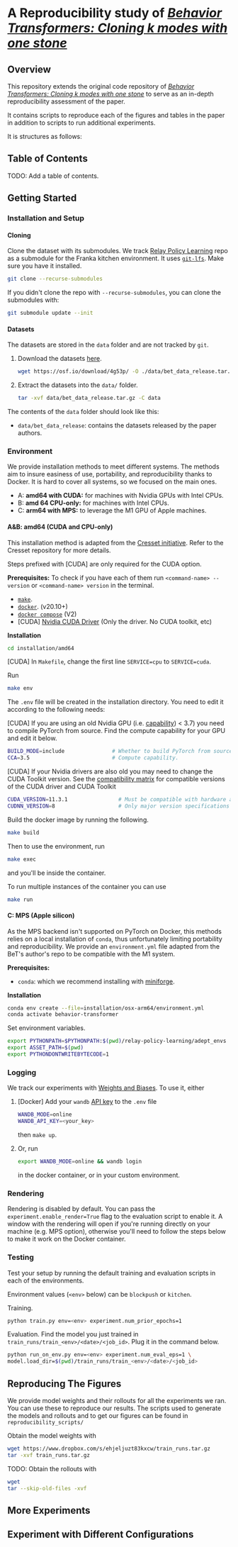 # A Reproducibility study of [_Behavior Transformers: Cloning k modes with one stone_](https://github.com/notmahi/bet)

## Overview

This repository extends the original code repository of [_Behavior Transformers: Cloning k modes with one
stone_](https://github.com/notmahi/bet) to serve as an in-depth reproducibility assessment of the paper.

It contains scripts to reproduce each of the figures and tables in the paper in addition to scripts to run additional
experiments.

It is structures as follows:

## Table of Contents
TODO: Add a table of contents.

## Getting Started

### Installation and Setup

#### Cloning

Clone the dataset with its submodules.
We track [Relay Policy Learning](https://github.com/google-research/relay-policy-learning) repo as a submodule for the
Franka kitchen environment.
It uses [`git-lfs`](https://git-lfs.github.com/). Make sure you have it installed.

```bash
git clone --recurse-submodules
```

If you didn't clone the repo with `--recurse-submodules`, you can clone the submodules with:

```bash
git submodule update --init
```

#### Datasets

The datasets are stored in the `data` folder and are not tracked by `git`.

1. Download the datasets [here](https://osf.io/download/4g53p/).
   ```bash
   wget https://osf.io/download/4g53p/ -O ./data/bet_data_release.tar.gz
   ```
2. Extract the datasets into the `data/` folder.

   ```bash
   tar -xvf data/bet_data_release.tar.gz -C data
   ```

The contents of the `data` folder should look like this:

* `data/bet_data_release`: contains the datasets released by the paper authors.

### Environment

We provide installation methods to meet different systems.
The methods aim to insure easiness of use, portability, and reproducibility thanks to Docker.
It is hard to cover all systems, so we focused on the main ones.

- A: **amd64 with CUDA:** for machines with Nvidia GPUs with Intel CPUs.
- B: **amd 64 CPU-only:** for machines with Intel CPUs.
- C: **arm64 with MPS:** to leverage the M1 GPU of Apple machines.

#### A&B: amd64 (CUDA and CPU-only)

This installation method is adapted from the [Cresset initiative](https://github.com/cresset-template/cresset).
Refer to the Cresset repository for more details.

Steps prefixed with [CUDA] are only required for the CUDA option.

**Prerequisites:**
To check if you have each of them run `<command-name> --version` or `<command-name> version` in the terminal.

* [`make`](https://cmake.org/install/).
* [`docker`](https://docs.docker.com/get-docker/). (v20.10+)
* [`docker compose`](https://docs.docker.com/compose/install/) (V2)
* [CUDA] [Nvidia CUDA Driver](https://www.nvidia.com/download/index.aspx) (Only the driver. No CUDA toolkit, etc)

**Installation**

```bash
cd installation/amd64
```

[CUDA] In `Makefile`, change the first line `SERVICE=cpu` to `SERVICE=cuda`.

Run

```bash
make env
```

The `.env` file will be created in the installation directory. You need to edit it according to the following needs:

[CUDA] If you are using an old Nvidia GPU (i.e. [capability](https://developer.nvidia.com/cuda-gpus#compute)) < 3.7) you
need to compile PyTorch from source.
Find the compute capability for your GPU and edit it below.

```bash
BUILD_MODE=include               # Whether to build PyTorch from source.
CCA=3.5                          # Compute capability.
```

[CUDA] If your Nvidia drivers are also old you may need to change the CUDA Toolkit version.
See
the [compatibility matrix](https://docs.nvidia.com/cuda/cuda-toolkit-release-notes/index.html#cuda-major-component-versions__table-cuda-toolkit-driver-versions)
for compatible versions of the CUDA driver and CUDA Toolkit

```bash
CUDA_VERSION=11.3.1                # Must be compatible with hardware and CUDA driver.
CUDNN_VERSION=8                    # Only major version specifications are available.
```

Build the docker image by running the following.

```bash
make build
````

Then to use the environment, run

```bash
make exec
```

and you'll be inside the container.

To run multiple instances of the container you can use

```bash
make run
```

#### C: MPS (Apple silicon)

As the MPS backend isn't supported on PyTorch on Docker, this methods relies on a local installation of `conda`, thus
unfortunately limiting portability and reproducibility.
We provide an `environment.yml` file adapted from the BeT's author's repo to be compatible with the M1 system.

**Prerequisites:**

* `conda`: which we recommend installing with [miniforge](https://github.com/conda-forge/miniforge).

**Installation**

```bash
conda env create --file=installation/osx-arm64/environment.yml
conda activate behavior-transformer
```

Set environment variables.
```bash
export PYTHONPATH=$PYTHONPATH:$(pwd)/relay-policy-learning/adept_envs
export ASSET_PATH=$(pwd)
export PYTHONDONTWRITEBYTECODE=1
```

### Logging

We track our experiments with [Weights and Biases](https://wandb.ai/site).
To use it, either

1. [Docker] Add your `wandb` [API key](https://wandb.ai/authorize) to the `.env` file
    ```bash
    WANDB_MODE=online
    WANDB_API_KEY=<your_key>
    ```
   then `make up`.

2. Or, run

    ```bash
    export WANDB_MODE=online && wandb login
    ```
   in the docker container, or in your custom environment.

### Rendering

Rendering is disabled by default.
You can pass the `experiment.enable_render=True` flag to the evaluation script to enable it.
A window with the rendering will open if you're running directly on your machine (e.g. MPS option),
otherwise you'll need to follow the steps below to make it work on the Docker container.


### Testing

Test your setup by running the default training and evaluation scripts in each of the environments.

Environment values (`<env>` below) can be `blockpush` or `kitchen`.

Training.

```bash
python train.py env=<env> experiment.num_prior_epochs=1
```

Evaluation.
Find the model you just trained in `train_runs/train_<env>/<date>/<job_id>`.
Plug it in the command below.

```bash
python run_on_env.py env=<env> experiment.num_eval_eps=1 \
model.load_dir=$(pwd)/train_runs/train_<env>/<date>/<job_id>
```

## Reproducing The Figures

We provide model weights and their rollouts for all the experiments we ran.
You can use these to reproduce our results.
The scripts used to generate the models and rollouts and to get our figures can be found in `reproducibility_scripts/`

Obtain the model weights with
```bash
wget https://www.dropbox.com/s/ehjeljuzt83kxcw/train_runs.tar.gz
tar -xvf train_runs.tar.gz
```

TODO: Obtain the rollouts with
```bash
wget 
tar --skip-old-files -xvf 
```

## More Experiments

## Experiment with Different Configurations




